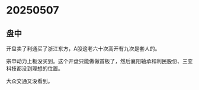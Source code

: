 # 20250507

## 盘中

开盘卖了利通买了浙江东方，A股这老六十次高开有九次是套人的。

宗申动力上板没买到。这个开盘只能做做首板了，然后襄阳轴承和利民股份、三变科技都没到理想的位置。

大众交通又没看到。
